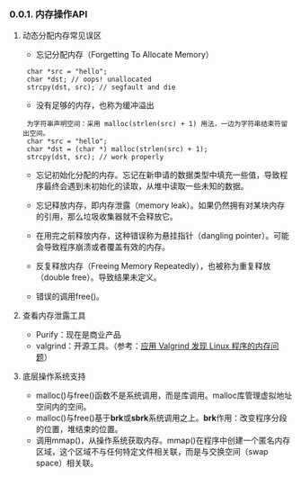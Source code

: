 <!--
 * @Author: JohnJeep
 * @Date: 2020-05-13 10:25:24
 * @LastEditTime: 2020-06-01 13:44:49
 * @LastEditors: Please set LastEditors
 * @Description: 内存操作API
--> 

### 0.0.1. 内存操作API

1. 动态分配内存常见误区
   - 忘记分配内存（Forgetting To Allocate Memory）
   ```
    char *src = "hello";
    char *dst; // oops! unallocated
    strcpy(dst, src); // segfault and die
   ```
   - 没有足够的内存，也称为缓冲溢出
   ```
    为字符串声明空间：采用 malloc(strlen(src) + 1) 用法，一边为字符串结束符留出空间。
    char *src = "hello";
    char *dst = (char *) malloc(strlen(src) + 1);
    strcpy(dst, src); // work properly
   ```
   - 忘记初始化分配的内存。忘记在新申请的数据类型中填充一些值，导致程序最终会遇到未初始化的读取，从堆中读取一些未知的数据。
        
   - 忘记释放内存，即内存泄露（memory leak）。如果仍然拥有对某块内存的引用，那么垃圾收集器就不会释放它。
   - 在用完之前释放内存，这种错误称为悬挂指针（dangling pointer）。可能会导致程序崩溃或者覆盖有效的内存。
   - 反复释放内存（Freeing Memory Repeatedly），也被称为重复释放（double free）。导致结果未定义。
   - 错误的调用free()。



2. 查看内存泄露工具
   - Purify：现在是商业产品
   - valgrind：开源工具。（参考：[应用 Valgrind 发现 Linux 程序的内存问题](https://www.ibm.com/developerworks/cn/linux/l-cn-valgrind/index.html)）


3. 底层操作系统支持
   - malloc()与free()函数不是系统调用，而是库调用。malloc库管理虚拟地址空间内的空间。
   - malloc()与free()基于**brk**或**sbrk**系统调用之上。**brk**作用：改变程序分段的位置，堆结束的位置。
   - 调用mmap()，从操作系统获取内存。mmap()在程序中创建一个匿名内存区域，这个区域不与任何特定文件相关联，而是与交换空间（swap space）相关联。

